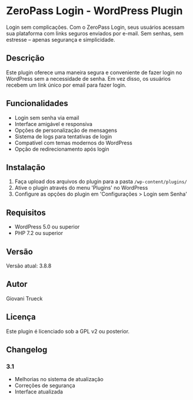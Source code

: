 # ZeroPass Login - WordPress Plugin

Login sem complicações. Com o ZeroPass Login, seus usuários acessam sua plataforma com links seguros enviados por e-mail. Sem senhas, sem estresse – apenas segurança e simplicidade.

## Descrição

Este plugin oferece uma maneira segura e conveniente de fazer login no WordPress sem a necessidade de senha. Em vez disso, os usuários recebem um link único por email para fazer login.

## Funcionalidades

- Login sem senha via email
- Interface amigável e responsiva
- Opções de personalização de mensagens
- Sistema de logs para tentativas de login
- Compatível com temas modernos do WordPress
- Opção de redirecionamento após login

## Instalação

1. Faça upload dos arquivos do plugin para a pasta `/wp-content/plugins/`
2. Ative o plugin através do menu 'Plugins' no WordPress
3. Configure as opções do plugin em 'Configurações > Login sem Senha'

## Requisitos

- WordPress 5.0 ou superior
- PHP 7.2 ou superior

## Versão

Versão atual: 3.8.8

## Autor

Giovani Trueck

## Licença

Este plugin é licenciado sob a GPL v2 ou posterior.

## Changelog

### 3.1
- Melhorias no sistema de atualização
- Correções de segurança
- Interface atualizada

